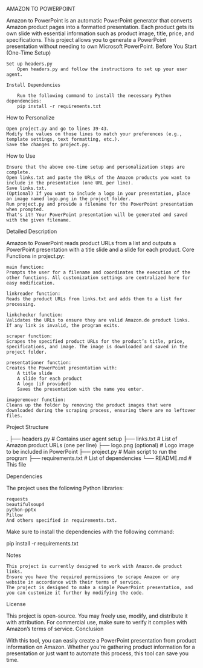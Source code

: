 AMAZON TO POWERPOINT

Amazon to PowerPoint is an automatic PowerPoint generator that converts Amazon product pages into a formatted presentation. Each product gets its own slide with essential information such as product image, title, price, and specifications. This project allows you to generate a PowerPoint presentation without needing to own Microsoft PowerPoint.
Before You Start (One-Time Setup)

    Set up headers.py
        Open headers.py and follow the instructions to set up your user agent.
        
    Install Dependencies
    
        Run the following command to install the necessary Python dependencies:
        pip install -r requirements.txt

How to Personalize

    Open project.py and go to lines 39-43.
    Modify the values on those lines to match your preferences (e.g., template settings, text formatting, etc.).
    Save the changes to project.py.

How to Use

    Ensure that the above one-time setup and personalization steps are complete.
    Open links.txt and paste the URLs of the Amazon products you want to include in the presentation (one URL per line).
    Save links.txt.
    (Optional) If you want to include a logo in your presentation, place an image named logo.png in the project folder.
    Run project.py and provide a filename for the PowerPoint presentation when prompted.
    That's it! Your PowerPoint presentation will be generated and saved with the given filename.

Detailed Description

Amazon to PowerPoint reads product URLs from a list and outputs a PowerPoint presentation with a title slide and a slide for each product.
Core Functions in project.py:

    main function:
    Prompts the user for a filename and coordinates the execution of the other functions. All customization settings are centralized here for easy modification.

    linkreader function:
    Reads the product URLs from links.txt and adds them to a list for processing.

    linkchecker function:
    Validates the URLs to ensure they are valid Amazon.de product links. If any link is invalid, the program exits.

    scraper function:
    Scrapes the specified product URLs for the product’s title, price, specifications, and image. The image is downloaded and saved in the project folder.

    presentationer function:
    Creates the PowerPoint presentation with:
        A title slide
        A slide for each product
        A logo (if provided)
        Saves the presentation with the name you enter.

    imageremover function:
    Cleans up the folder by removing the product images that were downloaded during the scraping process, ensuring there are no leftover files.

Project Structure

.
├── headers.py          # Contains user agent setup
├── links.txt           # List of Amazon product URLs (one per line)
├── logo.png (optional) # Logo image to be included in PowerPoint
├── project.py          # Main script to run the program
├── requirements.txt    # List of dependencies
└── README.md           # This file

Dependencies

The project uses the following Python libraries:

    requests
    beautifulsoup4
    python-pptx
    Pillow
    And others specified in requirements.txt.

Make sure to install the dependencies with the following command:

pip install -r requirements.txt

Notes

    This project is currently designed to work with Amazon.de product links.
    Ensure you have the required permissions to scrape Amazon or any website in accordance with their terms of service.
    The project is designed to make a simple PowerPoint presentation, and you can customize it further by modifying the code.

License

This project is open-source. You may freely use, modify, and distribute it with attribution. For commercial use, make sure to verify it complies with Amazon’s terms of service.
Conclusion

With this tool, you can easily create a PowerPoint presentation from product information on Amazon. Whether you're gathering product information for a presentation or just want to automate this process, this tool can save you time.